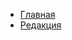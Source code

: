 - [Главная](https://stanislavponomarev93.github.io/news_desktop/index.html)
- [Редакция](https://stanislavponomarev93.github.io/news_desktop/about.html)
